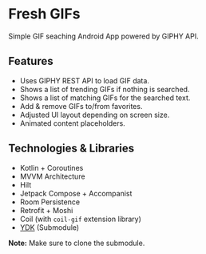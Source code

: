 # Fresh GIFs

Simple GIF seaching Android App powered by GIPHY API.

## Features

- Uses GIPHY REST API to load GIF data.
- Shows a list of trending GIFs if nothing is searched.
- Shows a list of matching GIFs for the searched text.
- Add & remove GIFs to/from favorites.
- Adjusted UI layout depending on screen size.
- Animated content placeholders.

## Technologies & Libraries 

- Kotlin + Coroutines
- MVVM Architecture
- Hilt 
- Jetpack Compose + Accompanist 
- Room Persistence
- Retrofit + Moshi
- Coil (with `coil-gif` extension library)
- [YDK](https://github.com/yasandev/ydk-android) (Submodule)

**Note:** Make sure to clone the submodule.